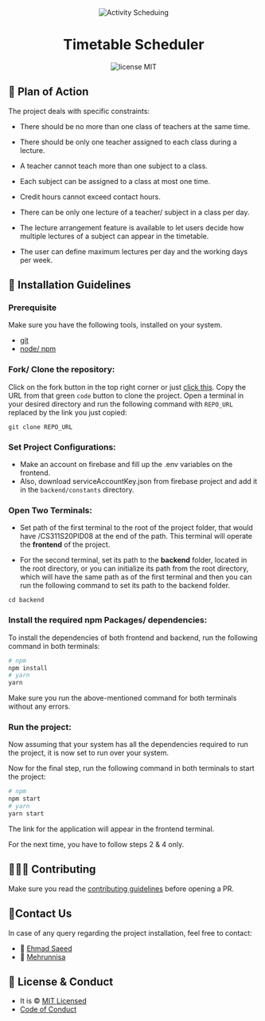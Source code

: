 <div align="center">
<img src="https://user-images.githubusercontent.com/46846821/89666520-f195cb80-d8f3-11ea-80bb-f9d5137c6c6c.png" alt ="Activity Scheduing">
<h1>Timetable Scheduler</h1>
</div>
<div align="center">
	<img src="https://img.shields.io/badge/License-MIT-%230F2A5F" alt="license MIT">
</div>

## 🎯 Plan of Action

The project deals with specific constraints:

- There should be no more than one class of teachers at the same time.

- There should be only one teacher assigned to each class during a lecture.

- A teacher cannot teach more than one subject to a class.

- Each subject can be assigned to a class at most one time.

- Credit hours cannot exceed contact hours.

- There can be only one lecture of a teacher/ subject in a class per day.

- The lecture arrangement feature is available to let users decide how multiple lectures of a subject can appear in the timetable.

- The user can define maximum lectures per day and the working days per week.

## 🚀 Installation Guidelines

### Prerequisite

Make sure you have the following tools, installed on your system.

- [git](https://git-scm.com/downloads)
- [node/ npm](https://nodejs.org/en/download/)

### Fork/ Clone the repository:

Click on the fork button in the top right corner or just [click this](https://github.com/justEhmadSaeed/timetable-scheduler/fork).
Copy the URL from that green `code` button to clone the project.
Open a terminal in your desired directory and run the following command with `REPO_URL` replaced by the link you just copied:

```
git clone REPO_URL
```

### Set Project Configurations:

- Make an account on firebase and fill up the .env variables on the frontend.
- Also, download serviceAccountKey.json from firebase project and add it in the `backend/constants` directory.

### Open Two Terminals:

- Set path of the first terminal to the root of the project folder, that would have /CS311S20PID08 at the end of the path. This terminal will operate the **frontend** of the project.

- For the second terminal, set its path to the **backend** folder, located in the root directory, or you can initialize its path from the root directory, which will have the same path as of the first terminal and then you can run the following command to set its path to the backend folder.

```
cd backend
```

### Install the required npm Packages/ dependencies:

To install the dependencies of both frontend and backend, run the following command in both terminals:

```bash
# npm
npm install
# yarn
yarn
```

Make sure you run the above-mentioned command for both terminals without any errors.

### Run the project:

Now assuming that your system has all the dependencies required to run the project, it is now set to run over your system.

Now for the final step, run the following command in both terminals to start the project:

```bash
# npm
npm start
# yarn
yarn start
```

The link for the application will appear in the frontend terminal.

For the next time, you have to follow steps 2 & 4 only.

## 👨🏻‍💻 Contributing

Make sure you read the [contributing guidelines](contributing.md) before opening a PR.

## 📧Contact Us

In case of any query regarding the project installation, feel free to contact:

- 🧑 [Ehmad Saeed](https://twitter.com/justEhmadSaeed)
- 👩 [Mehrunnisa](mailto:mehrunnisa533@gmail.com)

## 🔑 License & Conduct

- It is © [MIT Licensed](LICENSE)
- [Code of Conduct](CODE_OF_CONDUCT.md)
